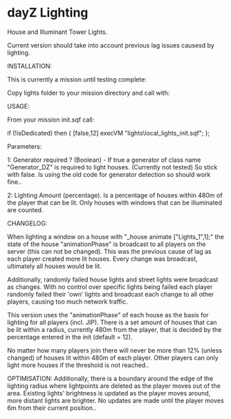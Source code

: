dayZ Lighting
=============

House and Illuminant Tower Lights.

Current version should take into account previous lag issues causesd by lighting.

INSTALLATION:

This is currently a mission until testing complete:

Copy lights folder to your mission directory and call with:

USAGE:

From your mission init.sqf call:

if (!isDedicated) then {
[false,12] execVM "lights\local_lights_init.sqf";
};

Parameters:

1: Generator required ? (Boolean) - If true a generator of class name "Generator_DZ" is required to light houses. (Currently not tested) So stick with false. Is using the old code for generator detection so should work fine..

2: Lighting Amount (percentage). Is a percentage of houses within 480m of the player that can be lit. Only houses with windows that can be illuminated are counted.

CHANGELOG:

When lighting a window on a house with "_house animate ["Lights_1",1];" the state of the house "animationPhase" is broadcast to all players on the server (this can not be changed). This was the previous cause of lag as each player created more lit houses. Every change was broadcast, ultimately all houses would be lit.

Additionally, randomly failed house lights and street lights were broadcast as changes. With no control over specific lights being failed each player randomly failed their 'own' lights and broadcast each change to all other players, causing too much network traffic.

This version uses the "animationPhase" of each house as the basis for lighting for all players (incl. JIP). There is a set amount of houses that can be lit within a radius, currently 480m from the player, that is decided by the percentage entered in the init (default = 12).

No matter how many players join there will never be more than 12% (unless changed) of houses lit within 480m of each player. Other players can only light more houses if the threshold is not reached..

OPTIMISATION:
Additionally, there is a boundary around the edge of the lighting radius where lightpoints are deleted as the player moves out of the area. Existing lights' brightness is updated as the player moves around, more distant lights are brighter. No updates are made until the player moves 6m from their current position..
